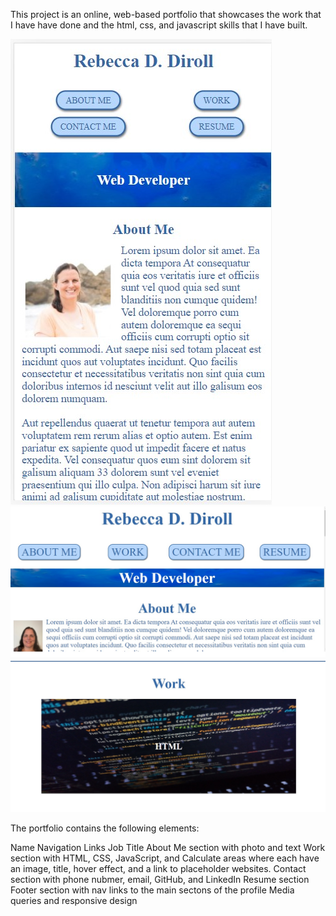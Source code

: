 This project is an online, web-based portfolio that showcases the work that I have have done and the html, css, and javascript skills that I have built.

![image](./assets/images/profile-phone.jpg)
![image](./assets/images/profile-large1.jpg)
![image](./assets/images/profile-large2.jpg)

The portfolio contains the following elements:

Name
Navigation Links
Job Title
About Me section with photo and text
Work section with HTML, CSS, JavaScript, and Calculate areas where each have an image, title, hover effect, and a link to placeholder websites.
Contact section with phone nubmer, email, GitHub, and LinkedIn
Resume section
Footer section with nav links to the main sectons of the profile
Media queries and responsive design

